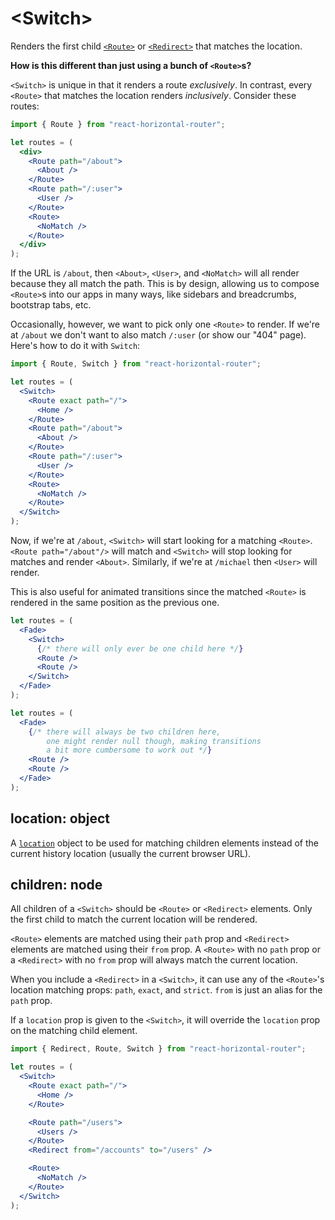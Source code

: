 # &lt;Switch>

Renders the first child [`<Route>`](Route.md) or [`<Redirect>`](Redirect.md) that matches the location.

**How is this different than just using a bunch of `<Route>`s?**

`<Switch>` is unique in that it renders a route _exclusively_. In contrast, every `<Route>` that matches the location renders _inclusively_. Consider these routes:

```jsx
import { Route } from "react-horizontal-router";

let routes = (
  <div>
    <Route path="/about">
      <About />
    </Route>
    <Route path="/:user">
      <User />
    </Route>
    <Route>
      <NoMatch />
    </Route>
  </div>
);
```

If the URL is `/about`, then `<About>`, `<User>`, and `<NoMatch>` will all render because they all match the path. This is by design, allowing us to compose `<Route>`s into our apps in many ways, like sidebars and breadcrumbs, bootstrap tabs, etc.

Occasionally, however, we want to pick only one `<Route>` to render. If we're at `/about` we don't want to also match `/:user` (or show our "404" page). Here's how to do it with `Switch`:

```jsx
import { Route, Switch } from "react-horizontal-router";

let routes = (
  <Switch>
    <Route exact path="/">
      <Home />
    </Route>
    <Route path="/about">
      <About />
    </Route>
    <Route path="/:user">
      <User />
    </Route>
    <Route>
      <NoMatch />
    </Route>
  </Switch>
);
```

Now, if we're at `/about`, `<Switch>` will start looking for a matching `<Route>`. `<Route path="/about"/>` will match and `<Switch>` will stop looking for matches and render `<About>`. Similarly, if we're at `/michael` then `<User>` will render.

This is also useful for animated transitions since the matched `<Route>` is rendered in the same position as the previous one.

```jsx
let routes = (
  <Fade>
    <Switch>
      {/* there will only ever be one child here */}
      <Route />
      <Route />
    </Switch>
  </Fade>
);

let routes = (
  <Fade>
    {/* there will always be two children here,
        one might render null though, making transitions
        a bit more cumbersome to work out */}
    <Route />
    <Route />
  </Fade>
);
```

## location: object

A [`location`](./location.md) object to be used for matching children elements instead of the current history location (usually the current browser URL).

## children: node

All children of a `<Switch>` should be `<Route>` or `<Redirect>` elements. Only the first child to match the current location will be rendered.

`<Route>` elements are matched using their `path` prop and `<Redirect>` elements are matched using their `from` prop. A `<Route>` with no `path` prop or a `<Redirect>` with no `from` prop will always match the current location.

When you include a `<Redirect>` in a `<Switch>`, it can use any of the `<Route>`'s location matching props: `path`, `exact`, and `strict`. `from` is just an alias for the `path` prop.

If a `location` prop is given to the `<Switch>`, it will override the `location` prop on the matching child element.

```jsx
import { Redirect, Route, Switch } from "react-horizontal-router";

let routes = (
  <Switch>
    <Route exact path="/">
      <Home />
    </Route>

    <Route path="/users">
      <Users />
    </Route>
    <Redirect from="/accounts" to="/users" />

    <Route>
      <NoMatch />
    </Route>
  </Switch>
);
```
